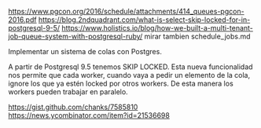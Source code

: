 https://www.pgcon.org/2016/schedule/attachments/414_queues-pgcon-2016.pdf
https://blog.2ndquadrant.com/what-is-select-skip-locked-for-in-postgresql-9-5/
https://www.holistics.io/blog/how-we-built-a-multi-tenant-job-queue-system-with-postgresql-ruby/
mirar tambien schedule_jobs.md

Implementar un sistema de colas con Postgres.


A partir de Postgresql 9.5 tenemos SKIP LOCKED.
Esta nueva funcionalidad nos permite que cada worker, cuando vaya a pedir un elemento de la cola, ignore los que ya estén locked por otros workers.
De esta manera los workers pueden trabajar en paralelo.


https://gist.github.com/chanks/7585810
https://news.ycombinator.com/item?id=21536698
